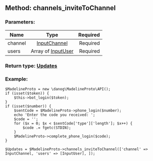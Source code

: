 ## Method: channels\_inviteToChannel  

### Parameters:

| Name     |    Type       | Required |
|----------|:-------------:|---------:|
|channel|[InputChannel](../types/InputChannel.md) | Required|
|users|Array of [InputUser](../types/InputUser.md) | Required|


### Return type: [Updates](../types/Updates.md)

### Example:


```
$MadelineProto = new \danog\MadelineProto\API();
if (isset($token)) {
    $this->bot_login($token);
}
if (isset($number)) {
    $sentCode = $MadelineProto->phone_login($number);
    echo 'Enter the code you received: ';
    $code = '';
    for ($x = 0; $x < $sentCode['type']['length']; $x++) {
        $code .= fgetc(STDIN);
    }
    $MadelineProto->complete_phone_login($code);
}

$Updates = $MadelineProto->channels_inviteToChannel(['channel' => InputChannel, 'users' => [InputUser], ]);
```
